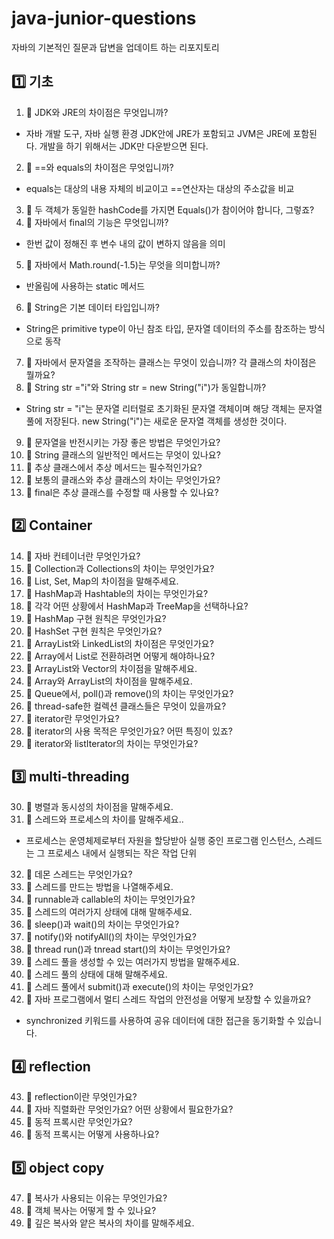 # java-junior-questions
자바의 기본적인 질문과 답변을 업데이트 하는 리포지토리

## 1️⃣ 기초

1. 📌 JDK와 JRE의 차이점은 무엇입니까?
- 자바 개발 도구, 자바 실행 환경 JDK안에 JRE가 포함되고 JVM은 JRE에 포함된다. 개발을 하기 위해서는 JDK만 다운받으면 된다.
2. 📌 ==와 equals의 차이점은 무엇입니까?
- equals는 대상의 내용 자체의 비교이고 ==연산자는 대상의 주소값을 비교
3. 📌 두 객체가 동일한 hashCode를 가지면 Equals()가 참이어야 합니다, 그렇죠?
4. 📌 자바에서 final의 기능은 무엇입니까?
- 한번 값이 정해진 후 변수 내의 값이 변하지 않음을 의미
5. 📌 자바에서 Math.round(-1.5)는 무엇을 의미합니까?
- 반올림에 사용하는 static 메서드
6. 📌 String은 기본 데이터 타입입니까?
- String은 primitive type이 아닌 참조 타입, 문자열 데이터의 주소를 참조하는 방식으로 동작
7. 📌 자바에서 문자열을 조작하는 클래스는 무엇이 있습니까? 각 클래스의 차이점은 뭘까요?
8. 📌 String str ="i"와 String str = new String("i")가 동일합니까?
- String str = "i"는 문자열 리터럴로 초기화된 문자열 객체이며 해당 객체는 문자열 풀에 저장된다. new String("i")는 새로운 문자열 객체를 생성한 것이다.
9. 📌 문자열을 반전시키는 가장 좋은 방법은 무엇인가요?
10. 📌 String 클래스의 일반적인 메서드는 무엇이 있나요?
11. 📌 추상 클래스에서 추상 메서드는 필수적인가요?
12. 📌 보통의 클래스와 추상 클래스의 차이는 무엇인가요?
13. 📌 final은 추상 클래스를 수정할 때 사용할 수 있나요?

## 2️⃣ Container

14. 📌 자바 컨테이너란 무엇인가요?
15. 📌 Collection과 Collections의 차이는 무엇인가요?
16. 📌 List, Set, Map의 차이점을 말해주세요.
17. 📌 HashMap과 Hashtable의 차이는 무엇인가요?
18. 📌 각각 어떤 상황에서 HashMap과 TreeMap을 선택하나요?
19. 📌 HashMap 구현 원칙은 무엇인가요?
20. 📌 HashSet 구현 원칙은 무엇인가요?
21. 📌 ArrayList와 LinkedList의 차이점은 무엇인가요?
22. 📌 Array에서 List로 전환하려면 어떻게 해야하나요?
23. 📌 ArrayList와 Vector의 차이점을 말해주세요.
24. 📌 Array와 ArrayList의 차이점을 말해주세요.
25. 📌 Queue에서, poll()과 remove()의 차이는 무엇인가요?
26. 📌 thread-safe한 컬렉션 클래스들은 무엇이 있을까요?
27. 📌 iterator란 무엇인가요?
28. 📌 iterator의 사용 목적은 무엇인가요? 어떤 특징이 있죠?
29. 📌 iterator와 listIterator의 차이는 무엇인가요?

## 3️⃣ multi-threading

30. 📌 병렬과 동시성의 차이점을 말해주세요.
31. 📌 스레드와 프로세스의 차이를 말해주세요.. 
- 프로세스는 운영체제로부터 자원을 할당받아 실행 중인 프로그램 인스턴스, 스레드는 그 프로세스 내에서 실행되는 작은 작업 단위
32. 📌 데몬 스레드는 무엇인가요?
33. 📌 스레드를 만드는 방법을 나열해주세요.
34. 📌 runnable과 callable의 차이는 무엇인가요?
35. 📌 스레드의 여러가지 상태에 대해 말해주세요.
36. 📌 sleep()과 wait()의 차이는 무엇인가요?
37. 📌 notify()와 notifyAll()의 차이는 무엇인가요?
38. 📌 thread run()과 tnread start()의 차이는 무엇인가요?
39. 📌 스레드 풀을 생성할 수 있는 여러가지 방법을 말해주세요.
40. 📌 스레드 풀의 상태에 대해 말해주세요.
41. 📌 스레드 풀에서 submit()과 execute()의 차이는 무엇인가요?
42. 📌 자바 프로그램에서 멀티 스레드 작업의 안전성을 어떻게 보장할 수 있을까요?
- synchronized 키워드를 사용하여 공유 데이터에 대한 접근을 동기화할 수 있습니다.
## 4️⃣ reflection

43. 📌 reflection이란 무엇인가요?
44. 📌 자바 직렬화란 무엇인가요? 어떤 상황에서 필요한가요?
45. 📌 동적 프록시란 무엇인가요? 
46. 📌 동적 프록시는 어떻게 사용하나요?

## 5️⃣ object copy

47. 📌 복사가 사용되는 이유는 무엇인가요?
48. 📌 객체 복사는 어떻게 할 수 있나요?
49. 📌 깊은 복사와 얕은 복사의 차이를 말해주세요.
